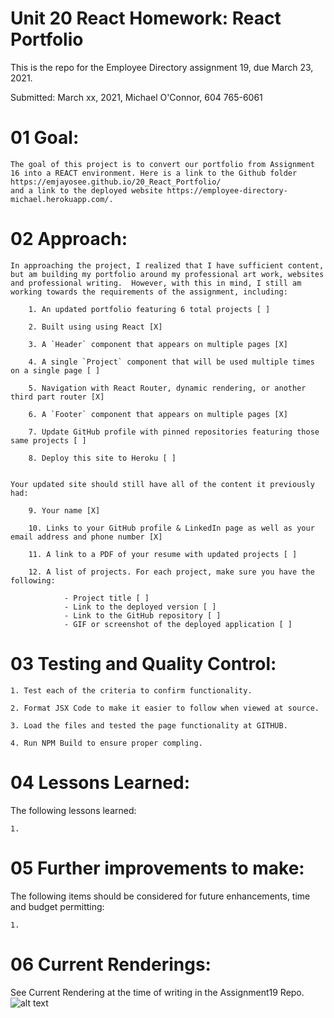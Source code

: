 # Unit 20 React Homework: React Portfolio

This is the repo for the Employee Directory assignment 19, due March 23, 2021.


Submitted: March xx, 2021, Michael O'Connor, 604 765-6061

# 01 Goal: 

    The goal of this project is to convert our portfolio from Assignment 16 into a REACT environment. Here is a link to the Github folder https://emjayosee.github.io/20_React_Portfolio/
    and a link to the deployed website https://employee-directory-michael.herokuapp.com/.

# 02 Approach:

    In approaching the project, I realized that I have sufficient content, but am building my portfolio around my professional art work, websites and professional writing.  However, with this in mind, I still am working towards the requirements of the assignment, including:

        1. An updated portfolio featuring 6 total projects [ ]

        2. Built using using React [X]

        3. A `Header` component that appears on multiple pages [X]

        4. A single `Project` component that will be used multiple times on a single page [ ]

        5. Navigation with React Router, dynamic rendering, or another third part router [X]

        6. A `Footer` component that appears on multiple pages [X]

        7. Update GitHub profile with pinned repositories featuring those same projects [ ]

        8. Deploy this site to Heroku [ ]


    Your updated site should still have all of the content it previously had:

        9. Your name [X]

        10. Links to your GitHub profile & LinkedIn page as well as your email address and phone number [X]

        11. A link to a PDF of your resume with updated projects [ ]

        12. A list of projects. For each project, make sure you have the following:

                - Project title [ ]
                - Link to the deployed version [ ]
                - Link to the GitHub repository [ ]
                - GIF or screenshot of the deployed application [ ]


# 03 Testing and Quality Control:

    1. Test each of the criteria to confirm functionality.

    2. Format JSX Code to make it easier to follow when viewed at source.

    3. Load the files and tested the page functionality at GITHUB.

    4. Run NPM Build to ensure proper compling.


# 04 Lessons Learned:

The following lessons learned:

    1. 

# 05 Further improvements to make:

The following items should be considered for future enhancements, time and budget permitting:

    1. 

# 06 Current Renderings:

See Current Rendering at the time of writing in the Assignment19 Repo. 
![alt text](TBD)